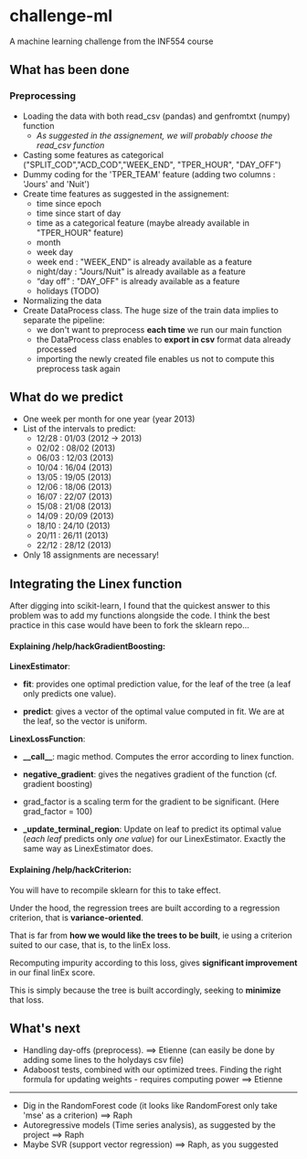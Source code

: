 # challenge-ml

A machine learning challenge from the INF554 course

## What has been done

### Preprocessing

* Loading the data with both read_csv (pandas) and genfromtxt (numpy) function
    * *As suggested in the assignement, we will probably choose the read_csv function*
* Casting some features as categorical ("SPLIT_COD","ACD_COD","WEEK_END", "TPER_HOUR", "DAY_OFF")
* Dummy coding for the 'TPER_TEAM' feature (adding two columns : 'Jours' and 'Nuit')
* Create time features as suggested in the assignement:
    * time since epoch
    * time since start of day
    * time as a categorical feature (maybe already available in "TPER_HOUR" feature)
    * month
    * week day
    * week end : "WEEK_END" is already available as a feature
    * night/day : "Jours/Nuit" is already available as a feature
    * “day off” : "DAY_OFF" is already available as a feature
    * holidays (TODO)
* Normalizing the data
* Create DataProcess class. The huge size of the train data implies to separate the pipeline:
    * we don't want to preprocess **each time** we run our main function
    * the DataProcess class enables to **export in csv** format data already processed
    * importing the newly created file enables us not to compute this preprocess task again

## What do we predict

* One week per month for one year (year 2013)
* List of the intervals to predict:
    * 12/28 : 01/03 (2012 -> 2013)
    * 02/02 : 08/02 (2013)
    * 06/03 : 12/03 (2013)
    * 10/04 : 16/04 (2013)
    * 13/05 : 19/05 (2013)
    * 12/06 : 18/06 (2013)
    * 16/07 : 22/07 (2013)
    * 15/08 : 21/08 (2013)
    * 14/09 : 20/09 (2013)
    * 18/10 : 24/10 (2013)
    * 20/11 : 26/11 (2013)
    * 22/12 : 28/12 (2013)
* Only 18 assignments are necessary!

## Integrating the Linex function

After digging into scikit-learn, I found that the quickest answer to this problem was to add my functions alongside the code. I think the best practice in this case would have been to fork the sklearn repo...

#### Explaining **/help/hackGradientBoosting**:

**LinexEstimator**:

* **fit**: provides one optimal prediction value, for the leaf of the tree (a leaf only predicts one value).

* **predict**: gives a vector of the optimal value computed in fit. We are at the leaf, so the vector is uniform.

**LinexLossFunction**:

 * **\_\_call\_\_**: magic method. Computes the error according to linex function.

 * **negative\_gradient**: gives the negatives gradient of the function (cf. gradient boosting)

  * grad\_factor is a scaling term for the gradient to be significant. (Here grad\_factor = 100)

 * **\_update\_terminal\_region**: Update on leaf to predict its optimal value (*each leaf* predicts only *one value*) for our LinexEstimator. Exactly the same way as LinexEstimator does.

#### Explaining **/help/hackCriterion**:

You will have to recompile sklearn for this to take effect.

Under the hood, the regression trees are built according to a regression criterion, that is **variance-oriented**.

That is far from **how we would like the trees to be built**, ie using a criterion suited to our case, that is, to the linEx loss.

Recomputing impurity according to this loss, gives **significant improvement** in our final linEx score.

This is simply because the tree is built accordingly, seeking to **minimize** that loss.



## What's next

* Handling day-offs (preprocess). ==> Etienne (can easily be done by adding some lines to the holydays csv file)
* Adaboost tests, combined with our optimized trees. Finding the right formula for updating weights - requires computing power ==> Etienne

___

* Dig in the RandomForest code (it looks like RandomForest only take 'mse' as a criterion) ==> Raph
* Autoregressive models (Time series analysis), as suggested by the project ==> Raph
* Maybe SVR (support vector regression) ==> Raph, as you suggested
